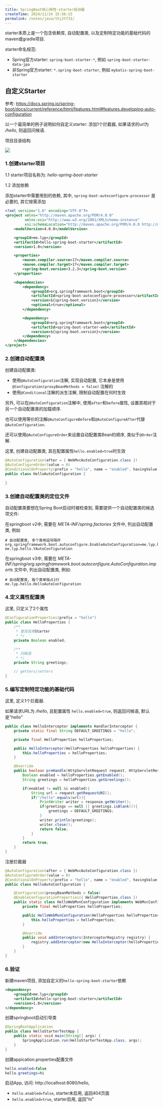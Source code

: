 ```yaml
---
title: SpringBoot核心特性-starter启动器
createTime: 2024/11/24 15:56:15
permalink: /notes/java/thj2tf31/
---
```

starter本质上是一个包含依赖库, 自动配置类, 以及定制特定功能的基础代码的maven或gradle项目.

starter命名规范:

- Spring官方starter: `spring-boot-starter-*`, 例如 `spring-boot-starter-data-jpa`
- 非Spring官方starter: `*.spring-boot-starter`, 例如 `mybatis-spring-boot-starter`

## 自定义Starter

参考: https://docs.spring.io/spring-boot/docs/current/reference/html/features.html#features.developing-auto-configuration

以一个最简单的例子说明如何自定义starter: 添加1个拦截器, 如果请求的url为 */hello*, 则返回问候语.

项目目录结构

![](./_/20240229184110.png)

### 1.创建starter项目

1.1 starter项目名称为: *hello-spring-boot-starter*

1.2 添加依赖

添加starter中需要用到的依赖, 其中, `spring-boot-autoconfigure-processor` 是必要的, 其它按需添加

```xml
<?xml version="1.0" encoding="UTF-8"?>
<project xmlns="http://maven.apache.org/POM/4.0.0"
         xmlns:xsi="http://www.w3.org/2001/XMLSchema-instance"
         xsi:schemaLocation="http://maven.apache.org/POM/4.0.0 http://maven.apache.org/xsd/maven-4.0.0.xsd">
    <modelVersion>4.0.0</modelVersion>

    <groupId>me.lyp</groupId>
    <artifactId>hello-spring-boot-starter</artifactId>
    <version>1.0</version>

    <properties>
        <maven.compiler.source>17</maven.compiler.source>
        <maven.compiler.target>17</maven.compiler.target>
        <spring-boot.version>3.2.3</spring-boot.version>
    </properties>

    <dependencies>
        <dependency>
            <groupId>org.springframework.boot</groupId>
            <artifactId>spring-boot-autoconfigure-processor</artifactId>
            <version>${spring-boot.version}</version>
            <optional>true</optional>
        </dependency>

        <dependency>
            <groupId>org.springframework.boot</groupId>
            <artifactId>spring-boot-starter-web</artifactId>
            <version>${spring-boot.version}</version>
        </dependency>
    </dependencies>
</project>
```

### 2.创建自动配置类

创建自动配置类:

- 使用`@AutoConfiguration`注解, 实现自动配置, 它本身是使用 `@Configuration(proxyBeanMethods = false)` 注解的
- 使用`@Conditional`注解的派生注解, 限制自动配置在何时生效

另外, 可以在`@AutoConfiguration`注解中, 使用`after`和`before`属性, 设置其相对于另一个自动配置类的加载顺序. 

也可以使用等价的注解`@AutoConfigureBefore`和`@AutoConfigureAfter`代替`@AutoConfiguration`.

还可以使用`@AutoConfigureOrder`来设置自动配置类Bean的顺序, 类似于`@Order`注解.

这里, 创建自动配置类, 其在配置属性`hello.enabled=true`时生效

```java
@AutoConfiguration(after = { WebMvcAutoConfiguration.class })
@AutoConfigureOrder(value = 0)
@ConditionalOnProperty(prefix = "hello", name = "enabled", havingValue = "true", matchIfMissing = false)
public class HelloAutoConfiguration {
    
}
```

### 3.创建自动配置类的定位文件

自动配置类要想在Spring Boot启动时被检查到, 需要提供一个自动配置类的候选项文件:

在springboot v2中, 需要在 *META-INF/spring.factories* 文件中, 列出自动配置类, 例如

```
# 自动配置类, 多个类用逗号隔开
org.springframework.boot.autoconfigure.EnableAutoConfiguration=me.lyp.hello.XAutoConfiguration, me.lyp.hello.YAutoConfiguration
```

在springboot v3中, 需要在 *META-INF/spring/org.springframework.boot.autoconfigure.AutoConfiguration.imports* 文件中, 列出自动配置类, 例如:

```
# 自动配置类, 每个类单独占1行
me.lyp.hello.HelloAutoConfiguration
```

### 4.定义属性配置类

这里, 只定义了2个属性

```java
@ConfigurationProperties(prefix = "hello")
public class HelloProperties {
    /**
     * 是否启用Starter
     * */
    private Boolean enabled;

    /**
     * 问候语
     * */
    private String greetings;

	// getters/setters
}
```

### 5.编写定制特定功能的基础代码

这里, 定义1个拦截器.

如果请求URL为 */hello*, 且配置属性 `hello.enabled=true`, 则返回问候语, 默认是"hello"

```java
public class HelloInterceptor implements HandlerInterceptor {
    private static final String DEFAULT_GREETINGS = "hello";

    private final HelloProperties helloProperties;

    public HelloInterceptor(HelloProperties helloProperties) {
        this.helloProperties = helloProperties;
    }

    @Override
    public boolean preHandle(HttpServletRequest request, HttpServletResponse response, Object handler) throws Exception {
        Boolean enabled = helloProperties.getEnabled();
        String greetings = helloProperties.getGreetings();

        if(enabled != null && enabled){
            String url = request.getRequestURI();
            if("/hello".equals(url)){
                PrintWriter writer = response.getWriter();
                if(greetings == null || greetings.isBlank()){
                    greetings = DEFAULT_GREETINGS;
                }
                writer.println(greetings);
                writer.close();
                return false;
            }
        }
        return true;
    }
}
```

注册拦截器

```java
@AutoConfiguration(after = { WebMvcAutoConfiguration.class })
@AutoConfigureOrder(value = 0)
@ConditionalOnProperty(prefix = "hello", name = "enabled", havingValue = "true", matchIfMissing = false)
public class HelloAutoConfiguration {

    @Configuration(proxyBeanMethods = false)
    @EnableConfigurationProperties({ HelloProperties.class })
    public static class HelloWebMvnConfiguration implements WebMvcConfigurer{
        private final HelloProperties helloProperties;

        public HelloWebMvnConfiguration(HelloProperties helloProperties) {
            this.helloProperties = helloProperties;
        }

        @Override
        public void addInterceptors(InterceptorRegistry registry) {
            registry.addInterceptor(new HelloInterceptor(helloProperties));
        }
    }
}
```

### 6.验证

新建maven项目, 添加自定义的`hello-spring-boot-starter`依赖

```xml
<dependency>
    <groupId>me.lyp</groupId>
    <artifactId>hello-spring-boot-starter</artifactId>
    <version>1.0</version>
</dependency>
```

创建springboot启动引导类

```java
@SpringBootApplication
public class HelloStarterTestApp {
    public static void main(String[] args) {
        SpringApplication.run(HelloStarterTestApp.class, args);
    }
}
```

创建appication.properties配置文件

```java
hello.enabled=false
hello.greetings=hi
```

启动App, 访问: http://localhost:8080/hello, 

- `hello.enabled=false`, starter未启用, 返回404页面
- `hello.enabled=true`, starter启用, 返回"hi"

